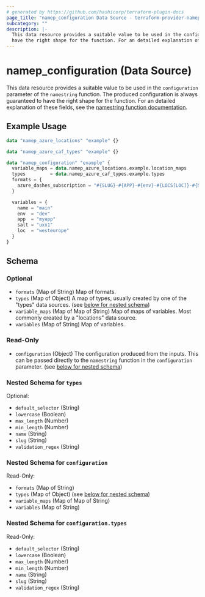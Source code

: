 ```yaml
---
# generated by https://github.com/hashicorp/terraform-plugin-docs
page_title: "namep_configuration Data Source - terraform-provider-namep"
subcategory: ""
description: |-
  This data resource provides a suitable value to be used in the configuration parameter of the namestring function.  The produced configuration is always guaranteed to
  have the right shape for the function. For an detailed explanation of these fields, see the namestring function documentation ../functions/namestring.md.
---
```


# namep_configuration (Data Source)

This data resource provides a suitable value to be used in the `configuration` parameter of the `namestring` function.  The produced configuration is always guaranteed to
		have the right shape for the function. For an detailed explanation of these fields, see the [namestring function documentation](../functions/namestring.md).

## Example Usage

```terraform
data "namep_azure_locations" "example" {}

data "namep_azure_caf_types" "example" {}

data "namep_configuration" "example" {
  variable_maps = data.namep_azure_locations.example.location_maps
  types         = data.namep_azure_caf_types.example.types
  formats = {
    azure_dashes_subscription = "#{SLUG}-#{APP}-#{env}-#{LOCS[LOC]}-#{NAME}#{-SALT}"
  }

  variables = {
    name = "main"
    env  = "dev"
    app  = "myapp"
    salt = "uxx1"
    loc  = "westeurope"
  }
}
```

<!-- schema generated by tfplugindocs -->
## Schema

### Optional

- `formats` (Map of String) Map of formats.
- `types` (Map of Object) A map of types, usually created by one of the "types" data sources. (see [below for nested schema](#nestedatt--types))
- `variable_maps` (Map of Map of String) Map of maps of variables.  Most commonly created by a "locations" data source.
- `variables` (Map of String) Map of variables.

### Read-Only

- `configuration` (Object) The configuration produced from the inputs.  This can be passed directly to the `namestring` function in the `configuration` parameter. (see [below for nested schema](#nestedatt--configuration))

<a id="nestedatt--types"></a>
### Nested Schema for `types`

Optional:

- `default_selector` (String)
- `lowercase` (Boolean)
- `max_length` (Number)
- `min_length` (Number)
- `name` (String)
- `slug` (String)
- `validation_regex` (String)


<a id="nestedatt--configuration"></a>
### Nested Schema for `configuration`

Read-Only:

- `formats` (Map of String)
- `types` (Map of Object) (see [below for nested schema](#nestedobjatt--configuration--types))
- `variable_maps` (Map of Map of String)
- `variables` (Map of String)

<a id="nestedobjatt--configuration--types"></a>
### Nested Schema for `configuration.types`

Read-Only:

- `default_selector` (String)
- `lowercase` (Boolean)
- `max_length` (Number)
- `min_length` (Number)
- `name` (String)
- `slug` (String)
- `validation_regex` (String)
